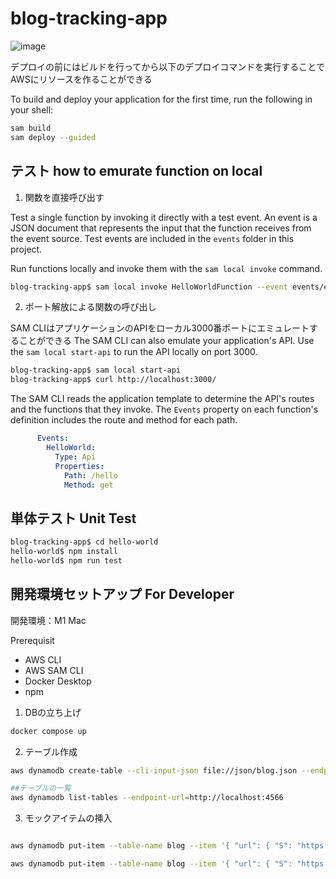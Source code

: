 # blog-tracking-app

![image](https://user-images.githubusercontent.com/83538851/186484628-04ab33f7-700b-4522-9b3b-0d38dcedb3b1.png)


デプロイの前にはビルドを行ってから以下のデプロイコマンドを実行することでAWSにリソースを作ることができる

To build and deploy your application for the first time, run the following in your shell:

```bash
sam build
sam deploy --guided
```

## テスト how to emurate function on local

1. 関数を直接呼び出す

Test a single function by invoking it directly with a test event. An event is a JSON document that represents the input that the function receives from the event source. Test events are included in the `events` folder in this project.

Run functions locally and invoke them with the `sam local invoke` command.

```bash
blog-tracking-app$ sam local invoke HelloWorldFunction --event events/event.json
```

2. ポート解放による関数の呼び出し

SAM CLIはアプリケーションのAPIをローカル3000番ポートにエミュレートすることができる
The SAM CLI can also emulate your application's API. Use the `sam local start-api` to run the API locally on port 3000.

```bash
blog-tracking-app$ sam local start-api
blog-tracking-app$ curl http://localhost:3000/
```

The SAM CLI reads the application template to determine the API's routes and the functions that they invoke. The `Events` property on each function's definition includes the route and method for each path.

```yaml
      Events:
        HelloWorld:
          Type: Api
          Properties:
            Path: /hello
            Method: get
```

## 単体テスト Unit Test

```bash
blog-tracking-app$ cd hello-world
hello-world$ npm install
hello-world$ npm run test
```


## 開発環境セットアップ For Developer

開発環境：M1 Mac

Prerequisit
- AWS CLI
- AWS SAM CLI
- Docker Desktop
- npm

1. DBの立ち上げ

```bash
docker compose up
```

2. テーブル作成

```bash
aws dynamodb create-table --cli-input-json file://json/blog.json --endpoint-url=http://localhost:4566

##テーブルの一覧
aws dynamodb list-tables --endpoint-url=http://localhost:4566
```

3. モックアイテムの挿入

```bash

aws dynamodb put-item --table-name blog --item '{ "url": { "S": "https://takanao.com" }, "comment": { "S": "LGTM" }, "genre": { "S": "frontend" } }' --endpoint-url=http://localhost:4566

aws dynamodb put-item --table-name blog --item '{ "url": { "S": "https://quita.com" }, "comment": { "S": "AWSOME" }, "genre": { "S": "backend" } }' --endpoint-url=http://localhost:4566
```